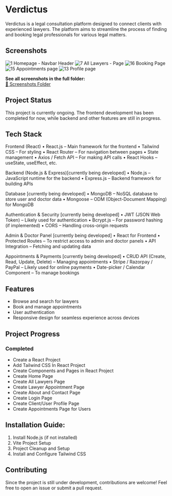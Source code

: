 # Verdictus
Verdictus is a legal consultation platform designed to connect clients with experienced lawyers. The platform aims to streamline the process of finding and booking legal professionals for various legal matters.

## Screenshots

![1 Homepage - Navbar   Header](https://github.com/user-attachments/assets/fc5c8148-39a5-4007-a063-375ef2512193)
![7 All Lawyers - Page](https://github.com/user-attachments/assets/e3cbd586-4571-400b-8b84-296b85e505fc)
![16 Booking Page](https://github.com/user-attachments/assets/1d273f97-0927-4dbd-931c-84ae4c294cfd)
![15 Appointments page](https://github.com/user-attachments/assets/86c968c0-9237-4ef4-8a59-8c37e88a914a)
![13 Profile page](https://github.com/user-attachments/assets/44bcedce-0209-4412-8e32-7efe95c4ec68)

**See all screenshots in the full folder:**  
[📂 Screenshots Folder](https://github.com/coder971/Verdictus/tree/main/Screenshots)

## Project Status
This project is currently ongoing. The frontend development has been completed for now, while backend and other features are still in progress.

## Tech Stack
Frontend (React)
	•	React.js – Main framework for the frontend
	•	Tailwind CSS – For styling
	•	React Router – For navigation between pages
	•	State management
	•	Axios / Fetch API – For making API calls
	•	React Hooks – useState, useEffect, etc.

Backend (Node.js & Express)[currently being developed]
	•	Node.js – JavaScript runtime for the backend
	•	Express.js – Backend framework for building APIs

Database [currently being developed]
	•	MongoDB – NoSQL database to store user and doctor data
	•	Mongoose – ODM (Object-Document Mapping) for MongoDB

Authentication & Security [currently being developed]
	•	JWT (JSON Web Token) – Likely used for authentication
	•	Bcrypt.js – For password hashing (if implemented)
	•	CORS – Handling cross-origin requests

Admin & Doctor Panel [currently being developed]
	•	React for Frontend
	•	Protected Routes – To restrict access to admin and doctor panels
	•	API Integration – Fetching and updating data

Appointments & Payments [currently being developed]
	•	CRUD API (Create, Read, Update, Delete) – Managing appointments
	•	Stripe / Razorpay / PayPal – Likely used for online payments
	•	Date-picker / Calendar Component – To manage bookings
 
## Features
- Browse and search for lawyers
- Book and manage appointments
- User authentication
- Responsive design for seamless experience across devices

## Project Progress
### Completed

- Create a React Project
- Add Tailwind CSS In React Project
- Create Components and Pages in React Project
- Create Home Page
- Create All Lawyers Page
- Create Lawyer Appointment Page
- Create About and Contact Page
- Create Login Page
- Create Client/User Profile Page
- Create Appointments Page for Users

## Installation Guide:
1. Install Node.js (if not installed)
2. Vite Project Setup
3. Project Cleanup and Setup
4. Install and Configure Tailwind CSS

## Contributing
Since the project is still under development, contributions are welcome! Feel free to open an issue or submit a pull request.



